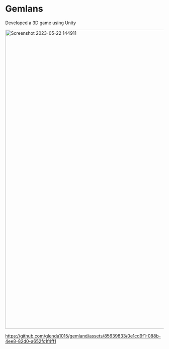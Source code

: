 # Gemlans
Developed a 3D game using Unity

<img width="950" alt="Screenshot 2023-05-22 144911" src="https://github.com/glenda1015/gemland/assets/85639833/9275c784-bf5e-4ae5-92fe-8849c1272a22">


https://github.com/glenda1015/gemland/assets/85639833/0e1cd9f1-088b-4ee8-82d0-a652fc1f4ff1

